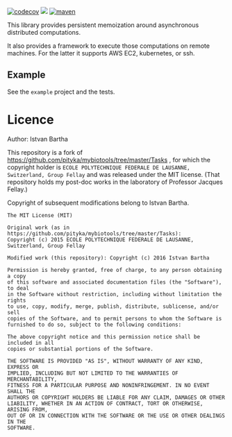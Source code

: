 [![codecov](https://codecov.io/gh/pityka/tasks/branch/master/graph/badge.svg)](https://codecov.io/gh/pityka/tasks)
[![](https://github.com/pityka/tasks/workflows/CI/badge.svg)](https://github.com/pityka/tasks/actions)
[![maven](https://img.shields.io/maven-central/v/io.github.pityka/tasks-core_2.13.svg)](https://repo1.maven.org/maven2/io/github/pityka/tasks-core_2.13/)




This library provides persistent memoization around asynchronous distributed computations.

It also provides a framework to execute those computations on remote machines. For the latter it supports AWS EC2, kubernetes, or ssh.

## Example

See the `example` project and the tests.

# Licence

Author: Istvan Bartha

This repository is a fork of https://github.com/pityka/mybiotools/tree/master/Tasks , for which the copyright holder is `ECOLE POLYTECHNIQUE FEDERALE DE LAUSANNE, Switzerland, Group Fellay` and was released under the MIT license. (That repository holds my post-doc works in the laboratory of Professor Jacques Fellay.)

Copyright of subsequent modifications belong to Istvan Bartha.

```
The MIT License (MIT)

Original work (as in https://github.com/pityka/mybiotools/tree/master/Tasks):
Copyright (c) 2015 ECOLE POLYTECHNIQUE FEDERALE DE LAUSANNE, Switzerland, Group Fellay

Modified work (this repository): Copyright (c) 2016 Istvan Bartha

Permission is hereby granted, free of charge, to any person obtaining a copy
of this software and associated documentation files (the "Software"), to deal
in the Software without restriction, including without limitation the rights
to use, copy, modify, merge, publish, distribute, sublicense, and/or sell
copies of the Software, and to permit persons to whom the Software is
furnished to do so, subject to the following conditions:

The above copyright notice and this permission notice shall be included in all
copies or substantial portions of the Software.

THE SOFTWARE IS PROVIDED "AS IS", WITHOUT WARRANTY OF ANY KIND, EXPRESS OR
IMPLIED, INCLUDING BUT NOT LIMITED TO THE WARRANTIES OF MERCHANTABILITY,
FITNESS FOR A PARTICULAR PURPOSE AND NONINFRINGEMENT. IN NO EVENT SHALL THE
AUTHORS OR COPYRIGHT HOLDERS BE LIABLE FOR ANY CLAIM, DAMAGES OR OTHER
LIABILITY, WHETHER IN AN ACTION OF CONTRACT, TORT OR OTHERWISE, ARISING FROM,
OUT OF OR IN CONNECTION WITH THE SOFTWARE OR THE USE OR OTHER DEALINGS IN THE
SOFTWARE.
```
